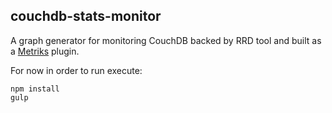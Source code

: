 couchdb-stats-monitor
---------------------

A graph generator for monitoring CouchDB backed by RRD tool and built as a [Metriks](https://github.com/kvz/metriks) plugin.

For now in order to run execute:

```shell
npm install
gulp
```
